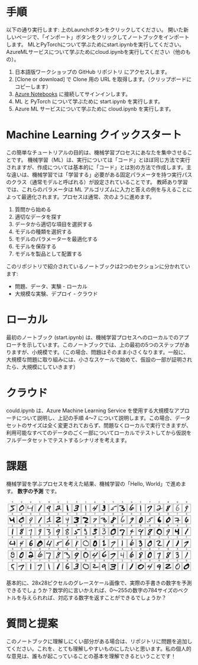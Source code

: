 # 手順

以下の通り実行します:
上のLaunchボタンをクリックしてください。 開いた新しいページで、「インポート」ボタンをクリックしてノートブックをインポートします。 MLとPyTorchについて学ぶためにstart.ipynbを実行してください。AzureMLサービスについて学ぶためにcloud.ipynbを実行してください（他のもの）。

1. 日本語版ワークショップの GitHub リポジトリ にアクセスします。
2. [Clone or download] で Clone 用の URL を取得します。（クリップボードにコピーします）
3. [Azure Notebooks](https://notebooks.azure.com) に接続してサインインします。
4. ML と PyTorch について学ぶために start.ipynb を実行します。
5. Azure ML サービスについて学ぶために cloud.ipynb を実行します。


# Machine Learning クイックスタート

この簡単なチュートリアルの目的は、機械学習プロセスにあなたを集中させることです。 機械学習（ML）は、実行については「コード」とほぼ同じ方法で実行されますが、作成については基本的に「コード」とは別の方法で作成します。主な違いは、機械学習では「学習する」必要がある固定パラメータを持つ実行パスのクラス（通常モデルと呼ばれる）が設定されていることです。 教師あり学習では、これらのパラメータは ML アルゴリズムに入力と答えの例を与えることによって最適化されます。プロセスは通常、次のように進めます。

1. 質問から始める
2. 適切なデータを探す
3. データから適切な項目を選択する
4. モデルの種類を選択する
5. モデルのパラメーターを最適化する
6. モデルを保存する
7. モデルを製品として配置する

このリポジトリで紹介されているノートブックは2つのセクションに分かれています:

- 問題、データ、実験 - ローカル
- 大規模な実験、デプロイ - クラウド

# ローカル
最初のノートブック (start.ipynb) は、機械学習プロセスへのローカルでのアプローチを示しています。このノートブックでは、上の最初の5つのステップがありますが、小規模です。（この場合、問題はそのまま小さくなります。一般に、大規模な問題に取り組みには、小さなスケールで始めて、仮設の一部が証明されたら、大規模にしていきます）

# クラウド
could.ipynb は、Azure Machine Learning Service を使用する大規模なアプローチについて説明し、上記の手順 4～7 について説明します。この場合、データセットのサイズは全く変更されておらず、問題なくローカルで実行できますが、利用可能なすべてのデータのごく一部についてローカルでテストしてから仮説をフルデータセットでテストするシナリオを考えます。

# 課題
機械学習を学ぶプロセスを考えた結果、機械学習の「Hello, World」で進めます。 **数字の予測** です。

![数字の例](images/digits.png)

基本的に、28x28ピクセルのグレースケール画像で、実際の手書きの数字を予測できるでしょうか？数学的に言いかえれば、0～255の数字の784サイズのベクトルを与えられれば、対応する数字を返すことができるでしょうか？

# 質問と提案
このノートブックに理解しにくい部分がある場合は、リポジトリに問題を追加してください。これを、とても理解しやすいものにしたいと思います。私の個人的な意見は、誰もが起こっていることの基本を理解できるということです！